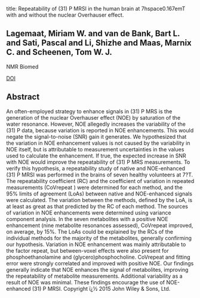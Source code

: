 title: Repeatability of (31) P MRSI in the human brain at 7hspace0.167emT with and without the nuclear Overhauser effect.

## Lagemaat, Miriam W. and van de Bank, Bart L. and Sati, Pascal and Li, Shizhe and Maas, Marnix C. and Scheenen, Tom W. J.
NMR Biomed

<a href="https://doi.org/10.1002/nbm.3455">DOI</a>

## Abstract
An often-employed strategy to enhance signals in (31) P MRS is the generation of the nuclear Overhauser effect (NOE) by saturation of the water resonance. However, NOE allegedly increases the variability of the (31) P data, because variation is reported in NOE enhancements. This would negate the signal-to-noise (SNR) gain it generates. We hypothesized that the variation in NOE enhancement values is not caused by the variability in NOE itself, but is attributable to measurement uncertainties in the values used to calculate the enhancement. If true, the expected increase in SNR with NOE would improve the repeatability of (31) P MRS measurements. To verify this hypothesis, a repeatability study of native and NOE-enhanced (31) P MRSI was performed in the brains of seven healthy volunteers at 7?T. The repeatability coefficient (RC) and the coefficient of variation in repeated measurements (CoVrepeat ) were determined for each method, and the 95% limits of agreement (LoAs) between native and NOE-enhanced signals were calculated. The variation between the methods, defined by the LoA, is at least as great as that predicted by the RC of each method. The sources of variation in NOE enhancements were determined using variance component analysis. In the seven metabolites with a positive NOE enhancement (nine metabolite resonances assessed), CoVrepeat improved, on average, by 15%. The LoAs could be explained by the RCs of the individual methods for the majority of the metabolites, generally confirming our hypothesis. Variation in NOE enhancement was mainly attributable to the factor repeat, but between-voxel effects were also present for phosphoethanolamine and (glycero)phosphocholine. CoVrepeat and fitting error were strongly correlated and improved with positive NOE. Our findings generally indicate that NOE enhances the signal of metabolites, improving the repeatability of metabolite measurements. Additional variability as a result of NOE was minimal. These findings encourage the use of NOE-enhanced (31) P MRSI. Copyright ï¿½ 2015 John Wiley & Sons, Ltd.

